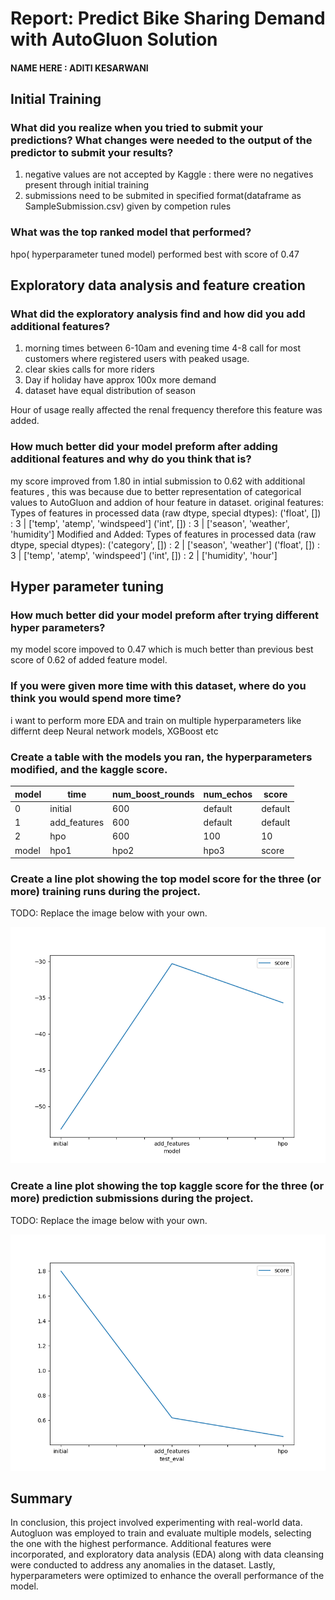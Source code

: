 # Report: Predict Bike Sharing Demand with AutoGluon Solution
#### NAME HERE : ADITI KESARWANI

## Initial Training
### What did you realize when you tried to submit your predictions? What changes were needed to the output of the predictor to submit your results?
 1) negative values are not accepted by Kaggle : there were no negatives present through initial training
 2) submissions need to be submited in specified format(dataframe as SampleSubmission.csv) given by competion rules

### What was the top ranked model that performed?
  hpo( hyperparameter tuned model) performed best with score of 0.47
  

## Exploratory data analysis and feature creation
### What did the exploratory analysis find and how did you add additional features?
1) morning times between 6-10am and evening time 4-8 call for most customers where registered users with peaked usage.
2) clear skies calls for more riders 
3) Day if holiday have approx 100x more demand
4) dataset have equal distribution of season

Hour of usage really affected the renal frequency therefore this feature was added.

       

### How much better did your model preform after adding additional features and why do you think that is?
 
 my score improved from 1.80 in intial submission to 0.62 with additional features , this was because due to better representation of categorical values to AutoGluon and addion of hour feature in dataset.
 original features:
 	Types of features in processed data (raw dtype, special dtypes):
		('float', [])                : 3 | ['temp', 'atemp', 'windspeed']
		('int', [])                  : 3 | ['season', 'weather', 'humidity']
 Modified and Added:
    Types of features in processed data (raw dtype, special dtypes):
		('category', [])             : 2 | ['season', 'weather']
		('float', [])                : 3 | ['temp', 'atemp', 'windspeed']
		('int', [])                  : 2 | ['humidity', 'hour']


## Hyper parameter tuning
### How much better did your model preform after trying different hyper parameters?
my model score impoved to 0.47 which is much better than previous best score of 0.62 of added feature model.

### If you were given more time with this dataset, where do you think you would spend more time?
i want to perform more EDA and train on multiple hyperparameters like differnt deep Neural network models, XGBoost etc

### Create a table with the models you ran, the hyperparameters modified, and the kaggle score.

|model|	time|	num_boost_rounds|	num_echos|	score|
|--|--|--|--|--
|0	|initial	|600	|default	|default	|1.80|
|1	|add_features|	600	|default	|default	|0.62|
|2	|hpo|	600|	100|	10|	0.47|
|model|hpo1|hpo2|hpo3|score|


### Create a line plot showing the top model score for the three (or more) training runs during the project.

TODO: Replace the image below with your own.

![model_train_score.png](img/model_train_score.png)

### Create a line plot showing the top kaggle score for the three (or more) prediction submissions during the project.

TODO: Replace the image below with your own.

![model_test_score.png](img/model_test_score.png)

## Summary
In conclusion, this project involved experimenting with real-world data. Autogluon was employed to train and evaluate multiple models, selecting the one with the highest performance. Additional features were incorporated, and exploratory data analysis (EDA) along with data cleansing were conducted to address any anomalies in the dataset. Lastly, hyperparameters were optimized to enhance the overall performance of the model.
